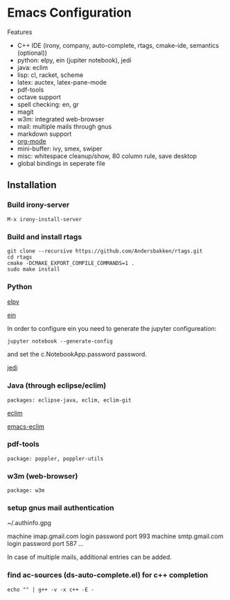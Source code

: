 # Emacs Configuration

Features

- C++ IDE (irony, company, auto-complete, rtags, cmake-ide, semantics (optional))
- python: elpy, ein (jupiter notebook), jedi
- java: eclim
- lisp: cl, racket, scheme
- latex: auctex, latex-pane-mode
- pdf-tools
- octave support
- spell checking: en, gr
- magit
- w3m: integrated web-browser
- mail: multiple mails through gnus
- markdown support
- [org-mode](http://orgmode.org/worg/org-tutorials/org4beginners.html)
- mini-buffer: ivy, smex, swiper
- misc:  whitespace cleanup/show, 80 column rule, save desktop
- global bindings in seperate file

## Installation

### Build irony-server

```
M-x irony-install-server
```

### Build and install rtags

```
git clone --recursive https://github.com/Andersbakken/rtags.git
cd rtags
cmake -DCMAKE_EXPORT_COMPILE_COMMANDS=1 .
sudo make install
```

### Python

[elpy](https://github.com/jorgenschaefer/elpy)

[ein](https://github.com/millejoh/emacs-ipython-notebook)

In order to configure ein you need to generate the jupyter configureation:

```
jupyter notebook --generate-config

```

and set the c.NotebookApp.password password.

[jedi](http://tkf.github.io/emacs-jedi/latest/)

### Java (through eclipse/eclim)

```
packages: eclipse-java, eclim, eclim-git
```

[eclim](http://eclim.org/install.html)

[emacs-eclim](https://github.com/senny/emacs-eclim)

### pdf-tools

```
package: poppler, poppler-utils
```

### w3m (web-browser)

```
package: w3m
```

### setup gnus mail authentication

~/.authinfo.gpg

machine imap.gmail.com login <USER> password <PASSWORD> port 993
machine smtp.gmail.com login <USER> password <PASSWORD> port 587
...

In case of multiple mails, additional entries can be added.

### find ac-sources (ds-auto-complete.el) for c++ completion


```
echo "" | g++ -v -x c++ -E -
```
